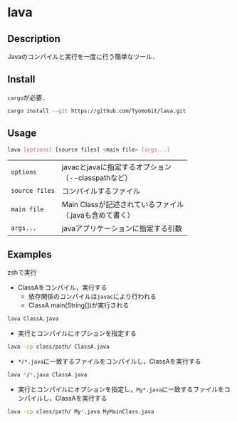 # lava

## Description
Javaのコンパイルと実行を一度に行う簡単なツール．

## Install
`cargo`が必要．
```sh
cargo install --git https://github.com/TyomoGit/lava.git
```

## Usage

```sh
lava [options] [source files] <main file> [args...]
```
|||
|:---|:---|
|`options`|javacとjavaに指定するオプション<br>（--classpathなど）|
|`source files`|コンパイルするファイル|
|`main file`|Main Classが記述されているファイル<br>（.javaも含めて書く）|
|`args...`|javaアプリケーションに指定する引数|


## Examples
zshで実行

- ClassAをコンパイル，実行する
    - 依存関係のコンパイルは`javac`により行われる
    - ClassA.main(String[])が実行される
```sh
lava ClassA.java
```

- 実行とコンパイルにオプションを指定する
```sh
lava -cp class/path/ ClassA.java
```

- `*/*.java`に一致するファイルをコンパイルし，ClassAを実行する
```sh
lava */*.java ClassA.java
```

- 実行とコンパイルにオプションを指定し，`My*.java`に一致するファイルをコンパイルし，ClassAを実行する
```sh
lava -cp class/path/ My*.java MyMainClass.java
```